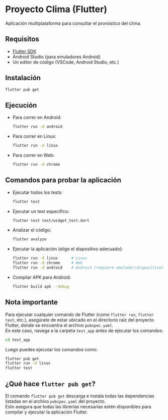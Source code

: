 # Proyecto Clima (Flutter)

Aplicación multiplataforma para consultar el pronóstico del clima.

## Requisitos

- [Flutter SDK](https://docs.flutter.dev/get-started/install)
- Android Studio (para emuladores Android)
- Un editor de código (VSCode, Android Studio, etc.)

## Instalación

```sh
flutter pub get
```

## Ejecución

- Para correr en Android:
  ```sh
  flutter run -d android
  ```
- Para correr en Linux:
  ```sh
  flutter run -d linux
  ```
- Para correr en Web:
  ```sh
  flutter run -d chrome
  ```

## Comandos para probar la aplicación

- Ejecutar todos los tests:
  ```sh
  flutter test
  ```

- Ejecutar un test específico:
  ```sh
  flutter test test/widget_test.dart
  ```

- Analizar el código:
  ```sh
  flutter analyze
  ```

- Ejecutar la aplicación (elige el dispositivo adecuado):
  ```sh
  flutter run -d linux      # Linux
  flutter run -d chrome     # Web
  flutter run -d android    # Android (requiere emulador/dispositivo)
  ```

- Compilar APK para Android:
  ```sh
  flutter build apk --debug
  ```

## Nota importante

Para ejecutar cualquier comando de Flutter (como `flutter run`, `flutter test`, etc.), asegúrate de estar ubicado en el directorio raíz del proyecto Flutter, donde se encuentra el archivo `pubspec.yaml`.  
En este caso, navega a la carpeta `test_app` antes de ejecutar los comandos:

```sh
cd test_app
```

Luego puedes ejecutar los comandos como:

```sh
flutter pub get
flutter run -d linux
flutter test
```

## ¿Qué hace `flutter pub get`?

El comando `flutter pub get` descarga e instala todas las dependencias listadas en el archivo `pubspec.yaml` del proyecto.  
Esto asegura que todas las librerías necesarias estén disponibles para compilar y ejecutar la aplicación Flutter.
